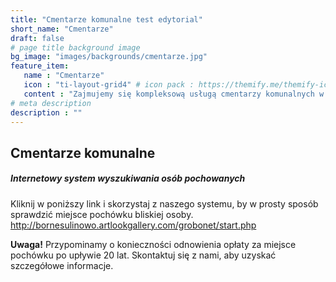 ```yaml
---
title: "Cmentarze komunalne test edytorial"
short_name: "Cmentarze"
draft: false
# page title background image
bg_image: "images/backgrounds/cmentarze.jpg"
feature_item:
   name : "Cmentarze"
   icon : "ti-layout-grid4" # icon pack : https://themify.me/themify-icons
   content : "Zajmujemy się kompleksową usługą cmentarzy komunalnych w Gminie Borne Sulinowo."
# meta description
description : ""
---
```


## Cmentarze komunalne ##

##### Internetowy system wyszukiwania osób pochowanych #####
Kliknij w poniższy link i skorzystaj z naszego systemu, by w prosty sposób sprawdzić miejsce pochówku bliskiej osoby.
http://bornesulinowo.artlookgallery.com/grobonet/start.php


**Uwaga!** 
Przypominamy o konieczności odnowienia opłaty za miejsce pochówku po upływie 20 lat. Skontaktuj się z nami, aby uzyskać szczegółowe informacje.

